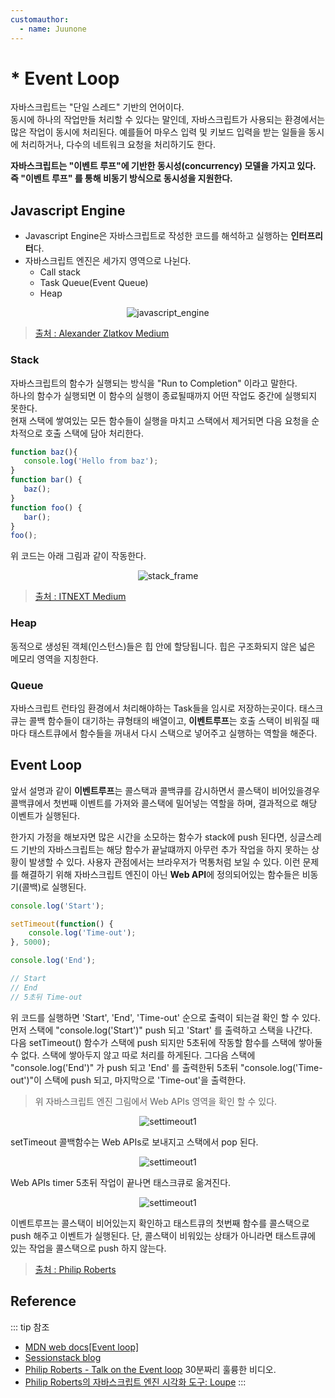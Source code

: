```yaml
---
customauthor:
  - name: Juunone
---
```

# * Event Loop
<Author/>

자바스크립트는 "단일 스레드" 기반의 언어이다.  
동시에 하나의 작업만들 처리할 수 있다는 말인데, 자바스크립트가 사용되는 환경에서는 많은 작업이 동시에 처리된다. 
예를들어 마우스 입력 및 키보드 입력을 받는 일들을 동시에 처리하거나, 다수의 네트워크 요청을 처리하기도 한다.

**자바스크립트는 "이벤트 루프"에 기반한 동시성(concurrency) 모델을 가지고 있다.**  
**즉 "이벤트 루프" 를 통해 비동기 방식으로 동시성을 지원한다.**  

## Javascript Engine

- Javascript Engine은 자바스크립트로 작성한 코드를 해석하고 실행하는 **인터프리터**다.
- 자바스크립트 엔진은 세가지 영역으로 나뉜다.
    - Call stack
    - Task Queue(Event Queue)
    - Heap

<p style="text-align:center;"><img :src="$withBase('/js-event-loop/javascript_engine.png')" alt="javascript_engine" /></p>

> [출처 : Alexander Zlatkov Medium](https://blog.sessionstack.com/how-does-javascript-actually-work-part-1-b0bacc073cf)    

### Stack
자바스크립트의 함수가 실행되는 방식을 "Run to Completion" 이라고 말한다.  
하나의 함수가 실행되면 이 함수의 실행이 종료될때까지 어떤 작업도 중간에 실행되지 못한다.  
현재 스택에 쌓여있는 모든 함수들이 실행을 마치고 스택에서 제거되면 다음 요청을 순차적으로 호출 스택에 담아 처리한다.

```javascript
function baz(){
   console.log('Hello from baz');
}
function bar() {
   baz(); 
}
function foo() {
   bar(); 
}
foo();
```
위 코드는 아래 그림과 같이 작동한다.

<p style="text-align:center;"><img :src="$withBase('/js-event-loop/stack_frame.gif')" alt="stack_frame" /></p>

> [출처 : ITNEXT Medium](https://itnext.io/how-javascript-works-in-browser-and-node-ab7d0d09ac2f)

### Heap
동적으로 생성된 객체(인스턴스)들은 힙 안에 할당됩니다. 힙은 구조화되지 않은 넓은 메모리 영역을 지칭한다.

### Queue
자바스크립트 런타임 환경에서 처리해야하는 Task들을 임시로 저장하는곳이다.
태스크큐는 콜백 함수들이 대기하는 큐형태의 배열이고, **이벤트루프**는 호출 스택이 비워질 때마다 태스트큐에서 함수들을 꺼내서 다시 스택으로 넣어주고 실행하는 역할을 해준다.  


## Event Loop
앞서 설명과 같이 **이벤트루프**는 콜스택과 콜백큐를 감시하면서 콜스택이 비어있을경우 콜백큐에서 첫번째 이벤트를 가져와 콜스택에 밀어넣는 역할을 하며, 결과적으로 해당 이벤트가 실행된다.

한가지 가정을 해보자면 많은 시간을 소모하는 함수가 stack에 push 된다면, 싱글스레드 기반의 자바스크립트는 해당 함수가 끝날떄까지
아무런 추가 작업을 하지 못하는 상황이 발생할 수 있다. 사용자 관점에서는 브라우저가 먹통처럼 보일 수 있다.
이런 문제를 해결하기 위해 자바스크립트 엔진이 아닌 **Web API**에 정의되어있는 함수들은 비동기(콜백)로 실행된다.

```javascript
console.log('Start');

setTimeout(function() { 
    console.log('Time-out');
}, 5000);

console.log('End');

// Start
// End
// 5초뒤 Time-out
```

위 코드를 실행하면 'Start', 'End', 'Time-out' 순으로 출력이 되는걸 확인 할 수 있다.  
먼저 스택에 "console.log('Start')" push 되고 'Start' 를 출력하고 스택을 나간다.  
다음 setTimeout() 함수가 스택에 push 되지만 5초뒤에 작동할 함수를 스택에 쌓아둘 수 없다.
스택에 쌓아두지 않고 따로 처리를 하게된다.
그다음 스택에 "console.log('End')" 가 push 되고 'End' 를 출력한뒤
5초뒤 "console.log('Time-out')"이 스택에 push 되고, 마지막으로 'Time-out'을 출력한다.

> 위 자바스크립트 엔진 그림에서 Web APIs 영역을 확인 할 수 있다.

<p style="text-align:center;"><img :src="$withBase('/js-event-loop/settimeout1.png')" alt="settimeout1" /></p>
setTimeout 콜백함수는 Web APIs로 보내지고 스택에서 pop 된다.

<p style="text-align:center;"><img :src="$withBase('/js-event-loop/settimeout2.png')" alt="settimeout1" /></p>
Web APIs timer 5초뒤 작업이 끝나면 태스크큐로 옮겨진다.

<p style="text-align:center;"><img :src="$withBase('/js-event-loop/settimeout3.png')" alt="settimeout1" /></p>
이벤트루프는 콜스택이 비어있는지 확인하고 태스트큐의 첫번째 함수를 콜스택으로 push 해주고 이벤트가 실행된다.
단, 콜스택이 비워있는 상태가 아니라면 태스트큐에 있는 작업을 콜스택으로 push 하지 않는다.

> [출처 : Philip Roberts](https://youtu.be/8aGhZQkoFbQ)

## Reference
::: tip 참조
- [MDN web docs[Event loop]](https://developer.mozilla.org/ko/docs/Web/JavaScript/EventLoop)
- [Sessionstack blog](https://blog.sessionstack.com/how-javascript-works-event-loop-and-the-rise-of-async-programming-5-ways-to-better-coding-with-2f077c4438b5)
- [Philip Roberts - Talk on the Event loop](https://2014.jsconf.eu/speakers/philip-roberts-what-the-heck-is-the-event-loop-anyway.html) 30분짜리 훌륭한 비디오.
- [Philip Roberts의 자바스크립트 엔진 시각화 도구: Loupe](http://latentflip.com/loupe)
:::
